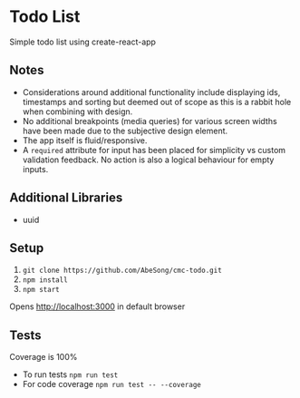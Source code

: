 # Todo List
Simple todo list using create-react-app

## Notes
* Considerations around additional functionality include displaying ids, timestamps and sorting but deemed out of scope as this is a rabbit hole when combining with design.
* No additional breakpoints (media queries) for various screen widths have been made due to the subjective design element.
* The app itself is fluid/responsive.
* A `required` attribute for input has been placed for simplicity vs custom validation feedback. No action is also a logical behaviour for empty inputs.

## Additional Libraries
* uuid

## Setup
1. `git clone https://github.com/AbeSong/cmc-todo.git`
1. `npm install`
1. `npm start`

Opens [http://localhost:3000](http://localhost:3000) in default browser

## Tests
Coverage is 100%
* To run tests `npm run test`
* For code coverage `npm run test -- --coverage`

